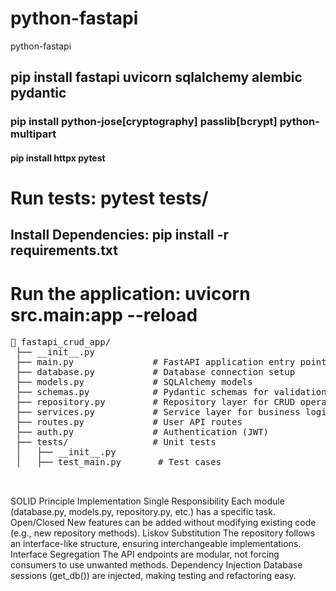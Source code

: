 # python-fastapi
python-fastapi

## pip install fastapi uvicorn sqlalchemy alembic pydantic
### pip install python-jose[cryptography] passlib[bcrypt] python-multipart
#### pip install httpx pytest

# Run tests: pytest tests/
## Install Dependencies: pip install -r requirements.txt
# Run the application: uvicorn src.main:app --reload

<pre>
📂 fastapi_crud_app/
 ├── __init__.py          
 ├── main.py               # FastAPI application entry point
 ├── database.py           # Database connection setup
 ├── models.py             # SQLAlchemy models
 ├── schemas.py            # Pydantic schemas for validation
 ├── repository.py         # Repository layer for CRUD operations
 ├── services.py           # Service layer for business logic
 ├── routes.py             # User API routes
 ├── auth.py               # Authentication (JWT)
 ├── tests/                # Unit tests
 │   ├── __init__.py
 │   ├── test_main.py       # Test cases

 </pre>

SOLID Principle	Implementation
Single Responsibility	Each module (database.py, models.py, repository.py, etc.) has a specific task.
Open/Closed	New features can be added without modifying existing code (e.g., new repository methods).
Liskov Substitution	The repository follows an interface-like structure, ensuring interchangeable implementations.
Interface Segregation	The API endpoints are modular, not forcing consumers to use unwanted methods.
Dependency Injection	Database sessions (get_db()) are injected, making testing and refactoring easy.
